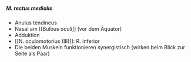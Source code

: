 ---
---
##### M. rectus medialis
*   Anulus tendineus
*   Nasal am [[Bulbus oculi]] (vor dem Äquator)
*   Adduktion
*   [[N. oculomotorius (III)]]: R. inferior
*   Die beiden Muskeln funktionieren synergistisch (wirken beim Blick zur Seite als Paar)